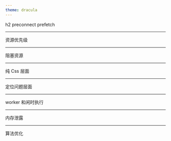```yaml
---
theme: dracula
---
```


h2 preconnect prefetch


---

资源优先级


---

阻塞资源


---

纯 Css 层面


---

定位问题层面


---

worker 和闲时执行


---

内存泄露


---

算法优化
